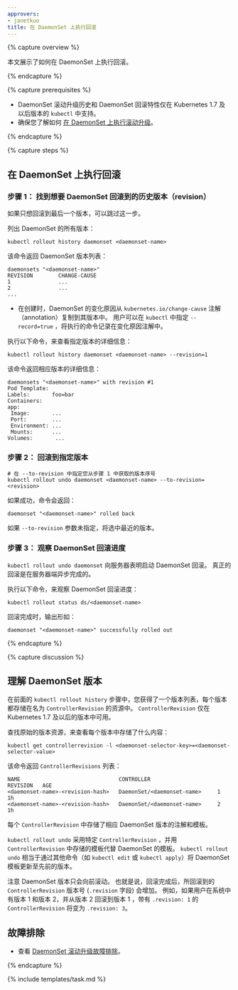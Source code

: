 ```yaml
---
approvers:
- janetkuo
title: 在 DaemonSet 上执行回滚
---
```


{% capture overview %}

本文展示了如何在 DaemonSet 上执行回滚。

{% endcapture %}


{% capture prerequisites %}

* DaemonSet 滚动升级历史和 DaemonSet 回滚特性仅在 Kubernetes 1.7 及以后版本的 `kubectl` 中支持。
* 确保您了解如何 [在 DaemonSet 上执行滚动升级](/docs/tasks/manage-daemon/update-daemon-set/)。

{% endcapture %}


{% capture steps %}

## 在 DaemonSet 上执行回滚

### 步骤 1： 找到想要 DaemonSet 回滚到的历史版本（revision）

如果只想回滚到最后一个版本，可以跳过这一步。

列出 DaemonSet 的所有版本：

```shell
kubectl rollout history daemonset <daemonset-name>
```

该命令返回 DaemonSet 版本列表：

```shell
daemonsets "<daemonset-name>"
REVISION        CHANGE-CAUSE
1               ...
2               ...
...
```

* 在创建时，DaemonSet 的变化原因从 `kubernetes.io/change-cause` 注解（annotation）复制到其版本中。 用户可以在 `kubectl` 中指定 `--record=true` ，将执行的命令记录在变化原因注解中。 

执行以下命令，来查看指定版本的详细信息：

```shell
kubectl rollout history daemonset <daemonset-name> --revision=1
```

该命令返回相应版本的详细信息：

```shell
daemonsets "<daemonset-name>" with revision #1
Pod Template:
Labels:       foo=bar
Containers:
app:
 Image:       ...
 Port:        ...
 Environment: ...
 Mounts:      ...
Volumes:       ...
```

### 步骤 2： 回滚到指定版本

```shell
# 在 --to-revision 中指定您从步骤 1 中获取的版本序号
kubectl rollout undo daemonset <daemonset-name> --to-revision=<revision>
```

如果成功，命令会返回：

```shell
daemonset "<daemonset-name>" rolled back
```

如果 `--to-revision` 参数未指定，将选中最近的版本。

### 步骤 3： 观察 DaemonSet 回滚进度

`kubectl rollout undo daemonset` 向服务器表明启动 DaemonSet 回滚。 真正的回滚是在服务器端异步完成的。

执行以下命令，来观察 DaemonSet 回滚进度：

```shell 
kubectl rollout status ds/<daemonset-name> 
```

回滚完成时，输出形如：

```shell
daemonset "<daemonset-name>" successfully rolled out
```

{% endcapture %}


{% capture discussion %}

## 理解 DaemonSet 版本

在前面的 `kubectl rollout history` 步骤中，您获得了一个版本列表，每个版本都存储在名为
 `ControllerRevision` 的资源中。 `ControllerRevision` 仅在 Kubernetes 1.7 及以后的版本中可用。

查找原始的版本资源，来查看每个版本中存储了什么内容：

```shell
kubectl get controllerrevision -l <daemonset-selector-key>=<daemonset-selector-value>
```

该命令返回 `ControllerRevisions` 列表：

```shell
NAME                               CONTROLLER                     REVISION   AGE
<daemonset-name>-<revision-hash>   DaemonSet/<daemonset-name>     1          1h
<daemonset-name>-<revision-hash>   DaemonSet/<daemonset-name>     2          1h
```

每个 `ControllerRevision` 中存储了相应 DaemonSet 版本的注解和模板。

`kubectl rollout undo` 采用特定 `ControllerRevision` ，并用
`ControllerRevision` 中存储的模板代替 DaemonSet 的模板。
`kubectl rollout undo` 相当于通过其他命令（如 `kubectl edit` 或 `kubectl apply`）将 DaemonSet 模板更新至先前的版本。

注意 DaemonSet 版本只会向前滚动。 也就是说，回滚完成后，所回滚到的 `ControllerRevision` 版本号 (`.revision` 字段) 会增加。 例如，如果用户在系统中有版本 1 和版本 2，并从版本 2 回滚到版本 1 ，带有 `.revision: 1` 的`ControllerRevision` 将变为 `.revision: 3`。

## 故障排除

* 查看 [DaemonSet 滚动升级故障排除](/docs/tasks/manage-daemon/update-daemon-set/#troubleshooting)。

{% endcapture %}

{% include templates/task.md %}
